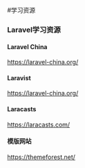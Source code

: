 #学习资源

### Laravel学习资源

#### Laravel China
https://laravel-china.org/ 

#### Laravist
https://laravel-china.org/

#### Laracasts
https://laracasts.com/

#### 模版网站
https://themeforest.net/
